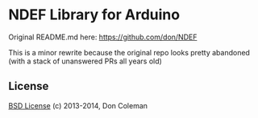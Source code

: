 # NDEF Library for Arduino

Original README.md here: https://github.com/don/NDEF

This is a minor rewrite because the original repo looks pretty abandoned (with a stack of unanswered PRs all years old)

## License

[BSD License](https://github.com/don/Ndef/blob/master/LICENSE.txt) (c) 2013-2014, Don Coleman